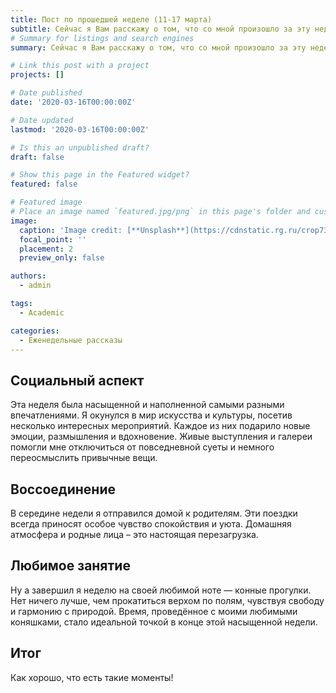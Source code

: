 ```yaml
---
title: Пост по прошедшей неделе (11-17 марта)
subtitle: Сейчас я Вам расскажу о том, что со мной произошло за эту неделю...
# Summary for listings and search engines
summary: Сейчас я Вам расскажу о том, что со мной произошло за эту неделю...

# Link this post with a project
projects: []

# Date published
date: '2020-03-16T00:00:00Z'

# Date updated
lastmod: '2020-03-16T00:00:00Z'

# Is this an unpublished draft?
draft: false

# Show this page in the Featured widget?
featured: false

# Featured image
# Place an image named `featured.jpg/png` in this page's folder and customize its options here.
image:
  caption: 'Image credit: [**Unsplash**](https://cdnstatic.rg.ru/crop735x414/uploads/images/135/37/51/ponchik-1000.jpg)'
  focal_point: ''
  placement: 2
  preview_only: false

authors:
  - admin

tags:
  - Academic

categories:
  - Еженедельные рассказы
---
```

## Социальный аспект

Эта неделя была насыщенной и наполненной самыми разными впечатлениями. Я окунулся в мир искусства и культуры, посетив несколько интересных мероприятий. Каждое из них подарило новые эмоции, размышления и вдохновение. Живые выступления и галереи помогли мне отключиться от повседневной суеты и немного переосмыслить привычные вещи.

## Воссоединение

В середине недели я отправился домой к родителям. Эти поездки всегда приносят особое чувство спокойствия и уюта. Домашняя атмосфера и родные лица – это настоящая перезагрузка.

## Любимое занятие

Ну а завершил я неделю на своей любимой ноте — конные прогулки. Нет ничего лучше, чем прокатиться верхом по полям, чувствуя свободу и гармонию с природой. Время, проведённое с моими любимыми коняшками, стало идеальной точкой в конце этой насыщенной недели.


## Итог

Как хорошо, что есть такие моменты!
